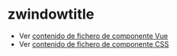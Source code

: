 # zwindowtitle

 - Ver [contenido de fichero de componente Vue](./zwindowtitle.vue)
 - Ver [contenido de fichero de componente CSS](./zwindowtitle.css)
